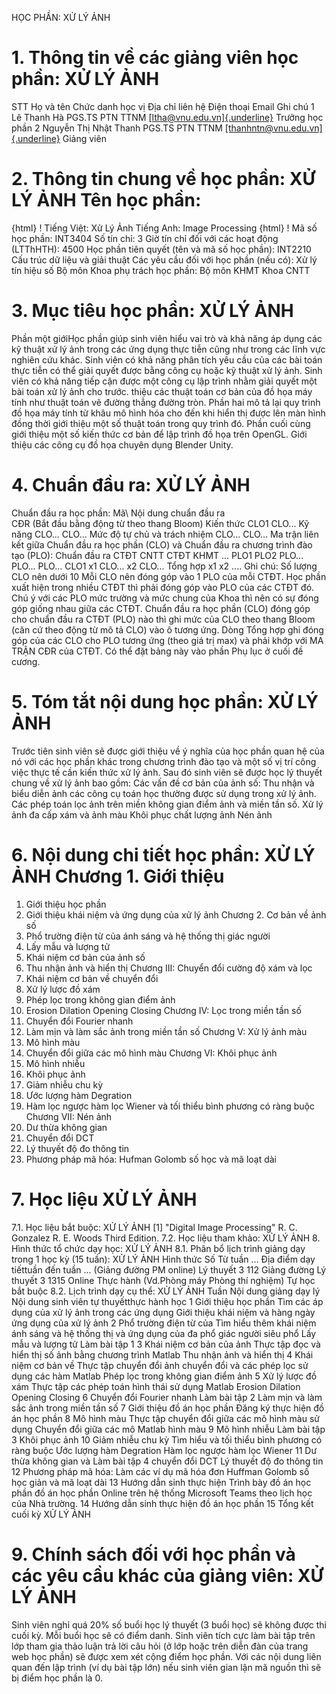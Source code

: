 HỌC PHẦN: XỬ LÝ ẢNH
# 1. Thông tin về các giảng viên học phần: XỬ LÝ ẢNH
STT Họ và tên Chức danh học vị Địa chỉ liên hệ Điện thoại Email Ghi chú 1 Lê Thanh Hà PGS.TS PTN TTNM [[ltha\@vnu.edu.vn]{.underline}](mailto:ltha@vnu.edu.vn) Trưởng học phần
2 Nguyễn Thị Nhật Thanh PGS.TS PTN TTNM [[thanhntn\@vnu.edu.vn]{.underline}](mailto:thanhntn@vnu.edu.vn) Giảng viên
# 2. Thông tin chung về học phần: XỬ LÝ ẢNH Tên học phần:
{html}
! Tiếng Việt: Xử Lý Ảnh Tiếng Anh: Image Processing
{html}
! Mã số học phần: INT3404 Số tín chỉ: 3 Giờ tín chỉ đối với các hoạt động (LTThHTH): 4500 Học phần tiên quyết (tên và mã số học phần): INT2210 Cấu trúc dữ
liệu và giải thuật Các yêu cầu đối với học phần (nếu có): Xử lý tín hiệu số Bộ môn Khoa phụ trách học phần: Bộ môn KHMT Khoa CNTT
# 3. Mục tiêu học phần: XỬ LÝ ẢNH
Phần một giớiHọc phần giúp sinh viên hiểu vai trò và khả năng áp dụng các kỹ thuật xử lý ảnh trong các ứng dụng thực tiễn cũng như trong các lĩnh vực nghiên cứu khác. Sinh viên có khả năng phân tích yêu cầu của các bài toán thực tiễn có thể giải quyết được bằng công cụ hoặc kỹ thuật xử lý ảnh. Sinh viên có khả năng tiếp cận được một công cụ lập trình nhằm giải quyết một bài toán xử lý ảnh cho trước. thiệu các thuật toán cơ bản của đồ họa máy tính như thuật toán vẽ đường thẳng đường tròn. Phần hai mô tả lại quy trình đồ họa máy tính từ khâu mô hình hóa cho đến khi hiển thị được lên màn hình đồng thời giới thiệu một số thuật toán trong quy trình đó. Phần cuối cùng giới thiệu một số kiến thức cơ bản để lập trình đồ họa trên OpenGL. Giới thiệu các công cụ đồ họa chuyên dụng Blender Unity.
# 4. Chuẩn đầu ra: XỬ LÝ ẢNH
Chuẩn đầu ra học phần: Mã\ Nội dung chuẩn đầu ra\
CĐR (Bắt đầu bằng động từ theo thang Bloom) Kiến thức
CLO1
CLO...
Kỹ năng
CLO...
CLO...
Mức độ tự chủ và trách nhiệm
CLO...
CLO... Ma trận liên kết giữa Chuẩn đầu ra học phần (CLO) và Chuẩn đầu ra
chương trình đào tạo (PLO):
Chuẩn đầu ra CTĐT CNTT CTĐT KHMT ... PLO1 PLO2 PLO... PLO... PLO...
CLO1 x1
CLO... x2
CLO...
Tổng hợp x1 x2 ....
Ghi chú: Số lượng CLO nên dưới 10 Mỗi CLO nên đóng góp vào 1 PLO của mỗi CTĐT. Học phần xuất hiện trong nhiều CTĐT thì phải đóng góp vào PLO của các CTĐT đó. Chú ý với các PLO mức trường và mức chung của Khoa thì nên có sự đóng góp giống nhau giữa các CTĐT. Chuẩn đầu ra học phần (CLO) đóng góp cho chuẩn đầu ra CTĐT (PLO) nào thì ghi mức của CLO theo thang Bloom (căn cứ theo động từ mô tả CLO) vào ô tương ứng. Dòng Tổng hợp ghi đóng góp của các CLO cho PLO tương ứng (theo giá trị max) và phải khớp với MA TRẬN CĐR của CTĐT. Có thể đặt bảng này vào phần Phụ lục ở cuối đề cương.
# 5. Tóm tắt nội dung học phần: XỬ LÝ ẢNH
Trước tiên sinh viên sẽ được giới thiệu về ý nghĩa của học phần quan hệ của nó với các học phần khác trong chương trình đào tạo và một số vị trí công việc thực tế cần kiến thức xử lý ảnh. Sau đó sinh viên sẽ được học lý thuyết chung về xử lý ảnh bao gồm: Các vấn đề cơ bản của ảnh số: Thu nhận và biểu diễn ảnh các công cụ toán học thường được sử dụng trong xử lý ảnh. Các phép toán lọc ảnh trên miền không gian điểm ảnh và miền tần số. Xử lý ảnh đa cấp xám và ảnh màu Khôi phục chất lượng ảnh Nén ảnh
# 6. Nội dung chi tiết học phần: XỬ LÝ ẢNH Chương 1. Giới thiệu
1. Giới thiệu học phần
2. Giới thiệu khái niệm và ứng dụng của xử lý ảnh Chương 2. Cơ bản về ảnh số
1. Phổ trường điện từ của ánh sáng và hệ thống thị giác người
2. Lấy mẫu và lượng tử
3. Khái niệm cơ bản của ảnh số
4. Thu nhận ảnh và hiển thị Chương III: Chuyển đổi cường độ xám và lọc
1. Khái niệm cơ bản về chuyển đổi
2. Xử lý lược đồ xám
3. Phép lọc trong không gian điểm ảnh
4. Erosion Dilation Opening Closing Chương IV: Lọc trong miền tần số
1. Chuyển đổi Fourier nhanh
2. Làm mịn và làm sắc ảnh trong miền tần số Chương V: Xử lý ảnh màu
1. Mô hình màu
2. Chuyển đổi giữa các mô hình màu
Chương VI: Khôi phục ảnh
1. Mô hình nhiễu
2. Khôi phục ảnh
3. Giảm nhiễu chu kỳ
4. Ước lượng hàm Degration
5. Hàm lọc ngược hàm lọc Wiener và tối thiểu bình phương có ràng buộc Chương VII: Nén ảnh
1. Dư thừa không gian
2. Chuyển đổi DCT
3. Lý thuyết độ đo thông tin
4. Phương pháp mã hóa: Hufman Golomb số học và mã loạt dài
# 7. Học liệu XỬ LÝ ẢNH
7.1. Học liệu bắt buộc: XỬ LÝ ẢNH
\[1\] "Digital Image Processing" R. C. Gonzalez R. E. Woods Third
Edition.
7.2. Học liệu tham khảo: XỬ LÝ ẢNH 8. Hình thức tổ chức dạy học: XỬ LÝ ẢNH
8.1. Phân bổ lịch trình giảng dạy trong 1 học kỳ (15 tuần): XỬ LÝ ẢNH Hình thức Số Từ tuần ... Địa điểm dạy tiếttuần đến tuần ... (Giảng đường PM online) Lý thuyết 3 112 Giảng đường Lý thuyết 3 1315 Online Thực hành (Vd.Phòng máy Phòng thí nghiệm) Tự học bắt buộc 8.2. Lịch trình dạy cụ thể: XỬ LÝ ẢNH Tuần Nội dung giảng dạy lý Nội dung sinh viên tự thuyếtthực hành học 1 Giới thiệu học phần Tìm các áp dụng của xử lý ảnh trong các ứng dụng Giới thiệu khái niệm và hàng ngày ứng dụng của xử lý ảnh 2 Phổ trường điện từ của Tìm hiểu thêm khái niệm ánh sáng và hệ thống thị và ứng dụng của đa phổ giác người siêu phổ Lấy mẫu và lượng tử Làm bài tập 1 3 Khái niệm cơ bản của ảnh Thực tập đọc và hiển thị số ảnh bằng chương trình Matlab Thu nhận ảnh và hiển thị 4 Khái niệm cơ bản về Thực tập chuyển đổi ảnh chuyển đổi và các phép lọc sử dụng các hàm Matlab Phép lọc trong không gian điểm ảnh 5 Xử lý lược đồ xám Thực tập các phép toán hình thái sử dụng Matlab Erosion Dilation Opening Closing 6 Chuyển đổi Fourier nhanh Làm bài tập 2 Làm mịn và làm sắc ảnh trong miền tần số 7 Giới thiệu đồ án học phần Đăng ký thực hiện đồ án học phần 8 Mô hình màu Thực tập chuyển đổi giữa các mô hình màu sử dụng Chuyển đổi giữa các mô Matlab hình màu 9 Mô hình nhiễu Làm bài tập 3 Khôi phục ảnh 10 Giảm nhiễu chu kỳ Tìm hiểu và tối thiểu bình phương có ràng buộc Ước lượng hàm Degration Hàm lọc ngược hàm lọc Wiener 11 Dư thừa không gian và Làm bài tập 4 chuyển đổi DCT Lý thuyết độ đo thông tin 12 Phương pháp mã hóa: Làm các ví dụ mã hóa đơn Huffman Golomb số học giản và mã loạt dài 13 Hướng dẫn sinh thực hiện Trình bày đồ án học phần đồ án học phần Online trên hệ thống Microsoft Teams theo lịch học của Nhà trường. 14 Hướng dẫn sinh thực hiện đồ án học phần 15 Tổng kết cuối kỳ XỬ LÝ ẢNH
# 9. Chính sách đối với học phần và các yêu cầu khác của giảng viên: XỬ LÝ ẢNH 
Sinh viên nghỉ quá 20% số buổi học lý thuyết (3 buổi học) sẽ không được thi cuối kỳ. Mỗi buổi học sẽ có điểm danh. Sinh viên tích cực làm bài tập trên lớp tham gia thảo luận trả lời câu hỏi (ở lớp hoặc trên diễn đàn của trang web học phần) sẽ được xem xét cộng điểm học phần. Với các nội dung liên quan đến lập trình (ví dụ bài tập lớn) nếu sinh viên gian lận mã nguồn thì sẽ bị điểm học phần là 0.
